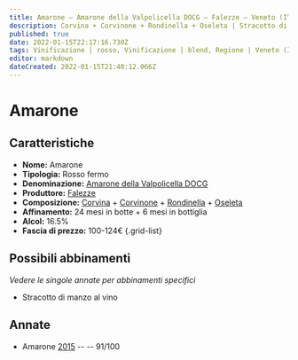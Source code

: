 ```yaml
---
title: Amarone – Amarone della Valpolicella DOCG – Falezze – Veneto (IT) – 100-124€ – 5★
description: Corvina + Corvinone + Rondinella + Oseleta | Stracotto di manzo al vino
published: true
date: 2022-01-15T22:17:16.730Z
tags: Vinificazione | rosso, Vinificazione | blend, Regione | Veneto (IT), Vinificazione | fermo, Vitigni | Corvina, Prezzi | 100-124€, Vitigni | Rondinella, Vitigni | Corvinone, Vitigni | Oseleta, Valutazioni | 5 stelle, Alimento | manzo, Aromatizzazione | al vino, Cottura | stracotto
editor: markdown
dateCreated: 2022-01-15T21:40:12.066Z
---
```


# Amarone

## Caratteristiche
- **Nome:** Amarone
- **Tipologia:** Rosso fermo
- **Denominazione:** [Amarone della Valpolicella DOCG](/denominazioni/Italia/Veneto/DOCG/Amarone-della-Valpolicella)
- **Produttore:** [Falezze](/produttori/Italia/Veneto/Falezze) 
- **Composizione:** [Corvina](/vitigni/Italia/bacca-nera/corvina) + [Corvinone](/vitigni/Italia/bacca-nera/corvinone) + [Rondinella](/vitigni/Italia/bacca-nera/rondinella) + [Oseleta](/vitigni/Italia/bacca-nera/oseleta)
- **Affinamento:** 24 mesi in botte + 6 mesi in bottiglia
- **Alcol:** 16.5%
- **Fascia di prezzo:** 100-124€
{.grid-list}

## Possibili abbinamenti
*Vedere le singole annate per abbinamenti specifici*

- Stracotto di manzo al vino

## Annate
- Amarone [2015](vini/Italia/Veneto/Falezze/Amarone/2015) -- <span class="star-5"></span> -- 91/100